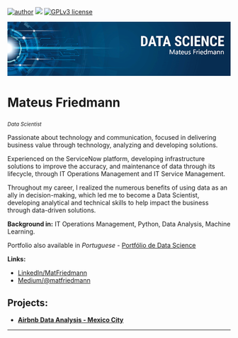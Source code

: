 [![author](https://img.shields.io/badge/author-MatFriedmann-red.svg)](https://www.linkedin.com/in/matfriedmann) [![](https://img.shields.io/badge/python-3.7+-blue.svg)](https://www.python.org/downloads/release/python-365/) [![GPLv3 license](https://img.shields.io/badge/License-GPLv3-blue.svg)](http://perso.crans.org/besson/LICENSE.html)
<p align="center">
  <img src="banner.png" >
</p>

# Mateus Friedmann
<sub>*Data Scientist* </sub>

Passionate about technology and communication, focused in delivering business value through technology, analyzing and developing solutions.

Experienced on the ServiceNow platform, developing infrastructure solutions to improve the accuracy, and maintenance of data through its lifecycle, through IT Operations Management and IT Service Management.

Throughout my career, I realized the numerous benefits of using data as an ally in decision-making, which led me to become a Data Scientist, developing analytical and technical skills to help impact the business through data-driven solutions.

**Background in:** IT Operations Management, Python, Data Analysis, Machine Learning.


Portfolio also available in *Portuguese* - [Portfólio de Data Science](https://github.com/matfriedmann/portfolio_de_data_science#readme)

**Links:**
* [LinkedIn/MatFriedmann](https://www.linkedin.com/in/matfriedmann)
* [Medium/@matfriedmann](https://www.medium.com/@matfriedmann)


## Projects:

* [**Airbnb Data Analysis - Mexico City**](https://github.com/matfriedmann/airbnb_data_analysis_mexico_city/blob/8ce7ae40d9b6ddb3592c5c929e5ba432e22f8e05/Analyzing_Airbnb_Data_Mexico_City.ipynb)


---




